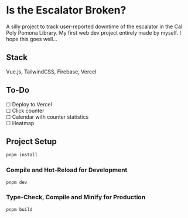 # Is the Escalator Broken?
A silly project to track user-reported downtime of the escalator in the Cal Poly Pomona Library.
My first web dev project entirely made by myself. I hope this goes well...

## Stack
Vue.js, TailwindCSS, Firebase, Vercel

## To-Do
☐ Deploy to Vercel  
☐ Click counter  
☐ Calendar with counter statistics  
☐ Heatmap  

## Project Setup

```sh
pnpm install
```

### Compile and Hot-Reload for Development

```sh
pnpm dev
```

### Type-Check, Compile and Minify for Production

```sh
pnpm build
```

